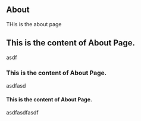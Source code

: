## About

THis is the about page

## This is the content of About Page.
asdf

### This is the content of About Page.
asdfasd

#### This is the content of About Page.
asdfasdfasdf
